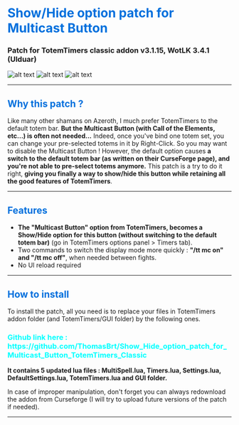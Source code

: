 <h1 style="color:#0070DD">Show/Hide option patch for Multicast Button</h1>
<h3>Patch for TotemTimers classic addon v3.1.15, WotLK 3.4.1 (Ulduar)</h3>

![alt text](https://media.wago.io/screenshots/s5s6LI43_/63d08c4dd37bfaecb7ccffc7.jpg)
![alt text](https://media.wago.io/screenshots/s5s6LI43_/63d08a05ec1584e5efa26233.jpg)
![alt text](https://media.wago.io/screenshots/s5s6LI43_/63d93006bda411098b184e3c.png)

---

<h2 style="color:#0070DD">Why this patch ?</h2>

Like many other shamans on Azeroth, I much prefer TotemTimers to the default totem bar. <b>But the Multicast Button (with Call of the Elements, etc...) is often not needed...</b> Indeed, once you've bind one totem set, you can change your pre-selected totems in it by Right-Click. So you may want to disable the Multicast Button ! However, the default option causes <b>a switch to the default totem bar (as written on their CurseForge page), and you're not able to pre-select totems anymore.</b> This patch is a try to do it right, <b>giving you finally a way to show/hide this button while retaining all the good features of TotemTimers</b>.

---

<h2 style="color:#0070DD">Features</h2>

* <b>The "Multicast Button" option from TotemTimers, becomes a Show/Hide option for this button (without switching to the default totem bar)</b> (go in TotemTimers options panel > Timers tab).
* Two commands to switch the display mode more quickly : <b>"/tt mc on" and "/tt mc off"</b>, when needed between fights.
* No UI reload required 

---

<h2 style="color:#0070DD">How to install</h2>

To install the patch, all you need is to replace your files in TotemTimers addon folder (and TotemTimers/GUI folder) by the following ones. 

 <h3 style="color:cyan">Github link here : https://github.com/ThomasBrt/Show_Hide_option_patch_for_Multicast_Button_TotemTimers_Classic</h3>

<b>It contains 5 updated lua files :  MultiSpell.lua, Timers.lua, Settings.lua, DefaultSettings.lua, TotemTimers.lua and GUI folder.</b>

In case of improper manipulation, don't forget you can always redownload the addon from Curseforge (I will try to upload future versions of the patch if needed).

---
